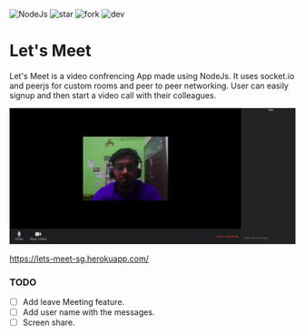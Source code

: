 ![NodeJs](https://img.shields.io/badge/NodeJs-NodeJs-green)
![star](https://img.shields.io/github/stars/vngarg/Let-s-Meet) 
![fork](https://img.shields.io/github/forks/vngarg/Let-s-Meet)
![dev](https://img.shields.io/badge/Developed%20by%20-Shlok%20Garg-orange)

# Let's Meet
Let's Meet is a video confrencing App made using NodeJs. It uses socket.io and peerjs for custom rooms and peer to peer networking. User can easily signup and then start a video call with their colleagues. 

![Let's Meet](public/images/DispalyImage.png) 

https://lets-meet-sg.herokuapp.com/

### TODO
- [ ] Add leave Meeting feature.
- [ ] Add user name with the messages. 
- [ ] Screen share.